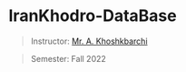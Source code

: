 # IranKhodro-DataBase
> Instructor: [Mr. A. Khoshkbarchi](https://scholar.google.com/citations?user=uCwyJB0AAAAJ&hl=en)

> Semester: Fall 2022
